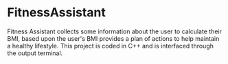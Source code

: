 # FitnessAssistant
Fitness Assistant collects some information about the user to calculate their BMI, based upon the user's BMI provides a plan of actions to help maintain a healthy lifestyle. This project is coded in C++ and is interfaced through the output terminal. 
